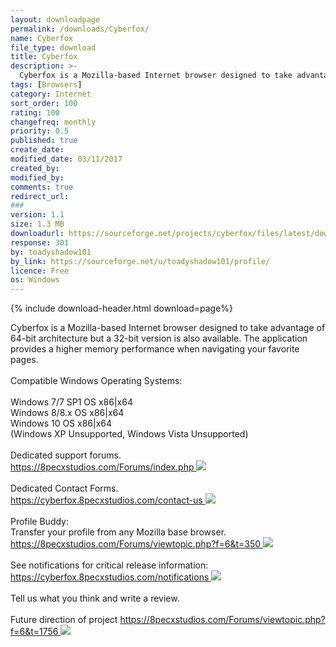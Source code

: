 ```yaml
---
layout: downloadpage
permalink: /downloads/Cyberfox/
name: Cyberfox
file_type: download
title: Cyberfox
description: >-
  Cyberfox is a Mozilla-based Internet browser designed to take advantage of 64-bit architecture but a 32-bit version is also available. The application provides a higher memory performance when navigating your favorite pages.
tags: [Browsers]
category: Internet
sort_order: 100
rating: 100
changefreq: monthly
priority: 0.5
published: true
create_date:
modified_date: 03/11/2017
created_by:
modified_by:
comments: true
redirect_url:
###
version: 1.1
size: 1.3 MB
downloadurl: https://sourceforge.net/projects/cyberfox/files/latest/download
response: 301
by: toadyshadow101
by_link: https://sourceforge.net/u/toadyshadow101/profile/
licence: Free
os: Windows
---
```


{% include download-header.html download=page%}

<p id="description" itemprop="description">Cyberfox is a Mozilla-based Internet browser designed to take advantage of 64-bit architecture but a 32-bit version is also available. The application provides a higher memory performance when navigating your favorite pages.<br>
<br>
Compatible Windows Operating Systems:<br>
<br>
Windows 7/7 SP1 OS x86|x64<br>
Windows 8/8.x OS x86|x64<br>
Windows 10 OS x86|x64<br>
(Windows XP Unsupported, Windows Vista Unsupported)<br>
<br>
Dedicated support forums.<br>
<a href="https://8pecxstudios.com/Forums/index.php" rel="nofollow noopener" target="_blank">https://8pecxstudios.com/Forums/index.php <img src="//a.fsdn.com/con/img/icons/external_asset.png"></a><br>
<br>
Dedicated Contact Forms.<br>
<a href="https://cyberfox.8pecxstudios.com/contact-us" rel="nofollow noopener" target="_blank">https://cyberfox.8pecxstudios.com/contact-us <img src="//a.fsdn.com/con/img/icons/external_asset.png"></a><br>
<br>
Profile Buddy:<br>
Transfer your profile from any Mozilla base browser.<br>
<a href="https://8pecxstudios.com/Forums/viewtopic.php?f=6&amp;t=350" rel="nofollow noopener" target="_blank">https://8pecxstudios.com/Forums/viewtopic.php?f=6&amp;t=350 <img src="//a.fsdn.com/con/img/icons/external_asset.png"></a><br>
<br>
See notifications for critical release information:<br>
<a href="https://cyberfox.8pecxstudios.com/notifications" rel="nofollow noopener" target="_blank">https://cyberfox.8pecxstudios.com/notifications <img src="//a.fsdn.com/con/img/icons/external_asset.png"></a><br>
<br>
Tell us what you think and write a review.<br>
<br>
Future direction of project <a href="https://8pecxstudios.com/Forums/viewtopic.php?f=6&amp;t=1756" rel="nofollow noopener" target="_blank">https://8pecxstudios.com/Forums/viewtopic.php?f=6&amp;t=1756 <img src="//a.fsdn.com/con/img/icons/external_asset.png"></a></p>
